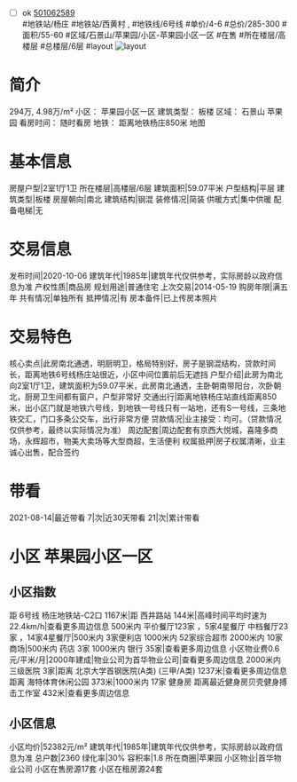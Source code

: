 - [ ] ok [501062589](https://bj.5i5j.com/ershoufang/501062589.html)  
 #地铁站/杨庄 #地铁站/西黄村 ,  #地铁线/6号线
#单价/4-6 #总价/285-300 #面积/55-60   #区域/石景山/苹果园/小区-苹果园小区一区 #在售 #所在楼层/高楼层 #总楼层/6层 #layout 
![layout](http://image2a.5i5j.com/bdir/layout/30283ee6072244e78d34428b2ea02d43.jpg_P5.jpg) 
# 简介 
 294万,  4.98万/m² 
小区： 苹果园小区一区
建筑类型： 板楼
区域： 石景山 苹果园
看房时间： 随时看房
地铁： 距离地铁杨庄850米 地图
# 基本信息 
 房屋户型|2室1厅1卫
所在楼层|高楼层/6层
建筑面积|59.07平米
户型结构|平层
建筑类型|板楼
房屋朝向|南北
建筑结构|钢混
装修情况|简装
供暖方式|集中供暖
配备电梯|无
# 交易信息 
 发布时间|2020-10-06
建筑年代|1985年|建筑年代仅供参考，实际房龄以政府信息为准
产权性质|商品房
规划用途|普通住宅
上次交易|2014-05-19
购房年限|满五年
共有情况|单独所有
抵押情况|有
房本备件|已上传房本照片
# 交易特色 
 核心卖点|此房南北通透，明厨明卫，格局特别好，房子是钢混结构，贷款时间长，距离地铁6号线杨庄站很近，小区中间位置前后无遮挡
户型介绍|此房为南北向2室1厅1卫，建筑面积为59.07平米，此房南北通透，主卧朝南带阳台，次卧朝北，厨房卫生间都有窗户，户型非常好
交通出行|距离地铁杨庄站直线距离850米，出小区门就是地铁六号线，到地铁一号线只有一站地，还有S一号线，三条地铁交汇，门口多条公交车，出行非常方便
贷款情况|业主接受：均可。（贷款情况仅供参考，最终以实际情况为准）
周边配套|周边配套有京西大悦城，喜隆多商场，永辉超市，物美大卖场等大型商超，生活便利
权属抵押|房子权属清晰，业主诚心出售，配合签约
# 带看 
 2021-08-14|最近带看	 7|次|近30天带看	 21|次|累计带看
# 小区 苹果园小区一区
## 小区指数 
 距 6号线 杨庄地铁站-C2口 1167米|距 西井路站 144米|高峰时间平均时速为22.4km/h|查看更多周边信息
500米内 平价餐厅123家 ，5家4星餐厅
中档餐厅23家 ，14家4星餐厅|500米内 3家便利店
1000米内 52家综合超市
2000米内 10家商场|500米内 药店 3家
1000米内 银行 35家|查看更多周边信息
小区物业费0.6元/平米/月|2000年建成|物业公司为首华物业公司|查看更多周边信息
2000米内 三级医院 3家|距离 北京大学首钢医院(A类) (三甲/A类) 1237米|查看更多周边信息
距离 海特体育休闲公园 373米|1000米内 17家 健身房
距离最近健身房贝壳健身搏击工作室 432米|查看更多周边信息
## 小区信息 
 小区均价|52382元/m²
建筑年代|1985年|建筑年代仅供参考，实际房龄以政府信息为准
总户数|2360
绿化率|30%
容积率|1.8
所在商圈|苹果园
小区物业|首华物业公司
小区在售房源17套
小区在租房源24套
